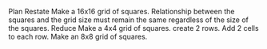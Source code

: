 Plan
    Restate
        Make a 16x16 grid of squares. Relationship between the squares and the grid size must remain the same regardless of the size of the squares. 
    Reduce
        Make a 4x4 grid of squares. 
            create 2 rows. Add 2 cells to each row.
        Make an 8x8 grid of squares.
